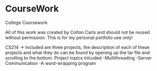 # CourseWork
College Coursework

All of this work was created by Colton Carls and should not be reused without permission. This is for my personal portfolio use only!

CS214 ->
Included are three projects, the description of each of these projects and what they do can be found by opening up the tar file and scrolling to the bottom. 
Project topics inlcuded 
-Multithreading
-Server Communication
-A word-wrapping program
